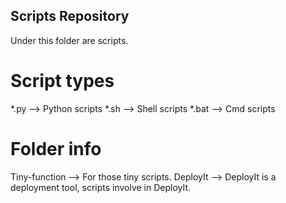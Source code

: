 Scripts Repository
-------------------------------------------------------
Under this folder are scripts.

Script types
===

*.py  --> Python scripts
*.sh  --> Shell scripts
*.bat --> Cmd scripts

Folder info
===

Tiny-function --> For those tiny scripts.
DeployIt --> DeployIt is a deployment tool, scripts involve in DeployIt.
